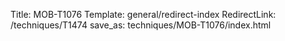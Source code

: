 Title: MOB-T1076
Template: general/redirect-index
RedirectLink: /techniques/T1474
save_as: techniques/MOB-T1076/index.html